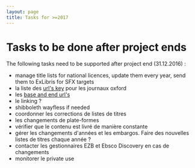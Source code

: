 ```yaml
---
layout: page
title: Tasks for >=2017
---
```


# Tasks to be done after project ends

The following tasks need to be supported after project end (31.12.2016) :

 * manage title lists for national licences, update them every year, send them to ExLibris for SFX targets
 * la liste des [url's key](https://github.com/swissbib/metadataNationalLicences/blob/master/python/generateTitleLists.py#L88) pour les journaux oxford
 * les [base and end url's](https://github.com/swissbib/metadataNationalLicences/blob/master/python/generateTitleLists.py#L258)
 * le linking ?
 * shibboleth wayfless if needed
 * coordonner les corrections de listes de titres
 * les changements de plate-formes
 * vérifier que le contenu est livré de manière constante
 * gérer les changements d'années et les embargos. Faire des nouvelles listes de titres chaque année ?
 * contacter les gestionnaires EZB et Ebsco Discovery en cas de changements
 * monitorer le private use
